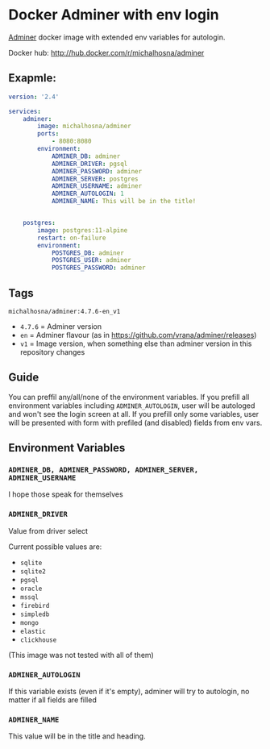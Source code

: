 # Docker Adminer with env login

[Adminer](https://www.adminer.org) docker image with extended env variables for autologin.

Docker hub: http://hub.docker.com/r/michalhosna/adminer

## Exapmle:
```yaml
version: '2.4'

services:
    adminer:
        image: michalhosna/adminer
        ports:
            - 8080:8080
        environment:
            ADMINER_DB: adminer
            ADMINER_DRIVER: pgsql
            ADMINER_PASSWORD: adminer
            ADMINER_SERVER: postgres
            ADMINER_USERNAME: adminer
            ADMINER_AUTOLOGIN: 1
            ADMINER_NAME: This will be in the title!


    postgres:
        image: postgres:11-alpine
        restart: on-failure
        environment:
            POSTGRES_DB: adminer
            POSTGRES_USER: adminer
            POSTGRES_PASSWORD: adminer


```

## Tags

```
michalhosna/adminer:4.7.6-en_v1
```

- `4.7.6` = Adminer version
- `en` = Adminer flavour (as in https://github.com/vrana/adminer/releases)
- `v1` = Image version, when something else than adminer version in this repository changes 

## Guide
You can preffil any/all/none of the environment variables. 
If you prefill all environment variables including `ADMINER_AUTOLOGIN`, user will be autologed and won't see the login screen at all.
If you prefill only some variables, user will be presented with form with prefiled (and disabled) fields from env vars.

## Environment Variables

### `ADMINER_DB, ADMINER_PASSWORD, ADMINER_SERVER, ADMINER_USERNAME`
I hope those speak for themselves

### `ADMINER_DRIVER`
Value from driver select

Current possible values are:
- `sqlite`
- `sqlite2`
- `pgsql`
- `oracle`
- `mssql`
- `firebird`
- `simpledb`
- `mongo`
- `elastic`
- `clickhouse`

(This image was not tested with all of them)

### `ADMINER_AUTOLOGIN`
If this variable exists (even if it's empty), adminer will try to autologin, no matter if all fields are filled

### `ADMINER_NAME`
This value will be in the title and heading.
